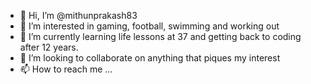 - 👋 Hi, I’m @mithunprakash83
- 👀 I’m interested in gaming, football, swimming and working out
- 🌱 I’m currently learning life lessons at 37 and getting back to coding after 12 years.
- 💞️ I’m looking to collaborate on anything that piques my interest
- 📫 How to reach me ...

<!---
mithunprakash83/mithunprakash83 is a ✨ special ✨ repository because its `README.md` (this file) appears on your GitHub profile.
You can click the Preview link to take a look at your changes.
--->

